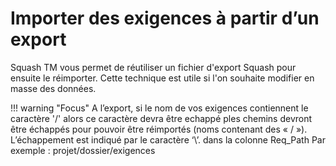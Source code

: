 # Importer des exigences à partir d’un export

Squash TM vous permet de réutiliser un fichier d'export Squash pour ensuite le réimporter. Cette technique est utile si l'on souhaite modifier en masse des données.

!!! warning "Focus" 
	A l’export, si le nom de vos exigences contiennent le caractère '/' alors ce caractère devra être echappé ples chemins devront être échappés pour pouvoir être réimportés (noms contenant des « / »). 	L’échappement est indiqué par le caractère ‘\’. dans la colonne Req_Path
	Par exemple : projet\/dossier\/exigences


<!--stackedit_data:
eyJoaXN0b3J5IjpbLTEwOTExOTA2NjIsLTEwNzAwMDQzNDUsLT
E4NDM0MjQ0OTEsODYxNjY4NjA2LC0yMDY1NDI0MjYyXX0=
-->